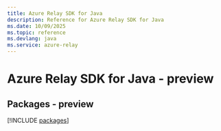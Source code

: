 ```yaml
---
title: Azure Relay SDK for Java
description: Reference for Azure Relay SDK for Java
ms.date: 10/09/2025
ms.topic: reference
ms.devlang: java
ms.service: azure-relay
---
```

# Azure Relay SDK for Java - preview
## Packages - preview
[!INCLUDE [packages](relay-index.md)]